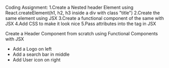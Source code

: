 Coding Assignment:
1.Create a Nested header Element using React.createElement(h1, h2, h3 inside a div with class "title")
2.Create the same element using JSX
3.Create a functional component of the same with JSX
4.Add CSS to make it look nice
5.Pass attributes into the tag in JSX

Create a Header Component from scratch using Functional Components with JSX
- Add a Logo on left
- Add a search bar in middle
- Add User icon on right
